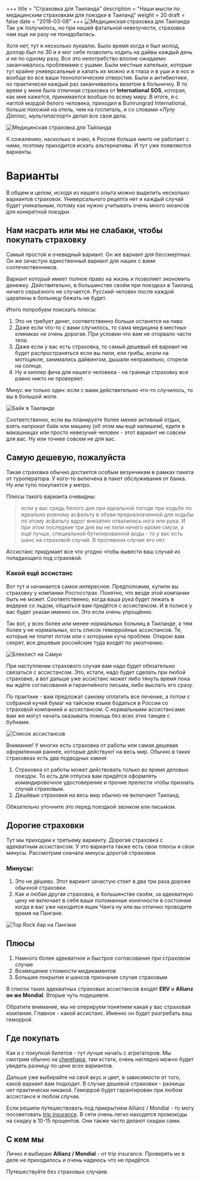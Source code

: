 +++
title = "Страховка для Таиланда"
description = "Наши мысли по медицинским страховкам для поездки в Таиланд"
weight = 20
draft = false
date = "2018-03-08"
+++
![Медицинская страховка для Таиланда](/images/posts/insurance-1.jpg)
Так уж получилось, но при нашей фатальной невезучести, страховка нам еще ни разу не понадобилась.

Хотя нет, тут я несколько лукавлю. Было время когда я был молод, доллар был по 30 и я мог себе позволить ходить на дайвы каждый день и не по одному разу. Все это непотребство вполне ожидаемо заканчивалось проблемами с ушами. Были местные капельки, которые тут крайне универсальные и капать их можно и в глаза и в уши и в нос и вообще во все ваши технологические отверстия. Были и антибиотики, но практически каждый раз заканчивалось визитом в больничку. В то время у меня была отличная страховка от **International SOS**, которая, как мне кажется, принимается вообше по всему миру. В итоге, я с наглой мордой белого человека, приходил в Bumrungrad International, больше похожий на отель, чем на госпиталь, и со словами «*Лулу Даллас, мультипаспорт*» делал все свои дела.

![Медицинская страховка для Тайланда](/images/posts/international-sos.jpg)

К сожалению, насколько я знаю, в России больше никто не работает с ними, поэтому приходится искать альтернативы. И тут уже появляются варианты.

# Варианты
В общем и целом, исходя из нашего опыта можно выделить несколько вариантов страховок. Универсального рецепта нет и каждый случай будет уникальным, потому как нужно учитывать очень много нюансов для конкретной поездки.

## Нам насрать или мы не слабаки, чтобы покупать страховку
Самый простой и очевидный вариант. Он же вариант для бессмертных. Он же зачастую единственный вариант для наших с вами соотечественников.

Вариант который имеет полное право на жизнь и позволяет экономить денежку. Действительно, в большинстве своём при поездках в Таиланд ничего серьёзного не случается. Русский человек после каждой царапины в больницу бежать не будет.

Итого попробуем поискать плюсы:

 1. Это не требует денег, соответственно больше останется на пиво
 2. Даже если что-то с вами случилось, то сама медицина в местных клиниках не очень дорогая. При условии что вам не оторвало части тела.
 3. Даже если у вас есть страховка, то самый дешевый её вариант не будет распространяться если вы пили, ели грибы, ехали на мотоцикле, занимались дайвингом, дышали неправильно, сгорели на солнце.
 4. Ну и киллер фича для нашего человека - на границе страховку все равно никто не проверяет.

Минус же только один: если с вами действительно что\-то случилось, то вы в большой жопе.

![Байк в Таиланде](/images/posts/motogp-bike-crash.jpg)

Соответственно, если вы планируете более менее активный отдых, взять напрокат байк или машину (об этом мы ещё напишем), едите в макашницах или просто невезучий человек \- этот вариант не совсем для вас. Ну или точнее совсем не для вас.

## Самую дешевую, пожалуйста

Такая страховка обычно достается особым везунчикам в рамках пакета от туроператора. У кого-то включена в пакет обслуживания от банка. Ну или тупо покупается у метро. 

Плюсы такого варианта очевидны: 

> если у вас средь белого дня при идеальной погоде при ходьбе по идеально ровному асфальту в обуви предназначенной для ходьбы по этому асфальту вдруг внезапно отвалилась нога или рука. И при этом последние три дня вы не пили ничего кроме смузи, а ещё лучше, специальной бутилированной воды \- то у вас есть шанс на страховой случай. В противном случае его нет.

Ассистанс придумает все что угодно чтобы вывести ваш случай из попадающего под страховой.

### Какой ещё ассистанс

Вот тут и начинается самое интересное. Предположим, купили вы страховку у компании Росгосстрах. Понятно, что везде этой компании быть не может. Соответственно, когда ваша рука будет лежать в ведерке со льдом, общаться вам придётся с ассистансом. И в полисе у вас будет указан именно он. Это если очень упрощённо.

Так вот, у всех более или менее нормальных больниц в Таиланде, а тем более у не нормальных, есть список геморройных ассистансов. Те, которые не платят потом или с которыми куча проблем. Открою вам секрет, все дешевые российские туда входят по умолчанию.

![Блеклист на Самуи](/images/posts/samui-blacklist.jpg)

При наступлении страхового случая вам надо будет обязательно связаться с ассистансом. Это, кстати, надо будет сделать при любой страховке, а вот дальше уже ассистанс может либо тянуть время пока вы ждёте согласования и гарантийного письма, либо выслать его сразу.

По практике - вам предложат самому оплатить все лечение, а потом с собраной кучей бумаг на тайском языке бодаться в России со страховой компанией и ассистансом. С нормальными ассистансами вам же могут начать оказывать помощь без всех этих танцев с бубнами.

![Список ассистансов](/images/posts/assitance-list.jpg)

<span class="highlight">Внимание! У многих есть страховка от работы или самая дешевая оформленная раннее, которые действуют на весь мир. Обычно в таких страховках есть два подводных камня:</span>

1. Страховка от работы может действовать только во время деловых поездок. То есть для отпуска вам придётся оформлять командировочное удостоверение и прочие прелести чтобы признать случай страховым.
2. Дешёвые страховки на весь мир обычно не включают Таиланд.

Обязательно уточните это перед поездкой звонком или письмом.

## Дорогие страховки

Тут мы приходим к третьему варианту. Дорогая страховка с адекватным ассистансом. У это варианта также есть свои плюсы и свои минусы. Рассмотрим сначала минусы дорогой страховки.

### Минусы:

1. Это не дёшево. Этот вариант зачастую стоит в два три раза дороже обычной страховки.
2. Как и любая другая страховка, в большинстве своём, за адекватную цену не включает в себя ваши поломанные конечности в состоянии когда в вас уже находится ящик Чанга ну или вы отлично проводите время на Пангане.

![Top Rock бар на Пангане](/images/posts/toprock-bar-phangan.jpg)

## Плюсы

1. Намного более адекватное и быстрое согласование при страховом случае
2. Возмещение стоимости медикаментов
3. Большее покрытие и шансов признание случая страховым

В список таких адекватных страховых ассистансов входят **ERV** и **Allianz он же Mondial**. Вторые чуть подешевле.

Обратите внимание, мы не оперируем понятием какая у вас страховая компания. Главное \- какой ассистанс. Именно он будет разгребать ваш геморрой.

## Где покупать

Как и с покупкой билетов - тут лучше начать с агрегаторов. Мы смотрим обычно на [cherehapa](http://cherehapa.ru/), там кстати, очень наглядно можно будет увидеть разницу по цене всех вариантов.

Дальше уже выбирайте на свой вкус и цвет, в зависимости от того, какой вариант вам подходит. В случае дешевой страховки \- разницы нет практически никакой. Геморрой будет гарантирован при любом ассистансе и любом случае.

Если решили путешествовать под прикрытием Allianz / Mondial - то могу посоветовать [trip insurance](http://tripinsurance.ru). В сети очень легко находятся промокоды на скидку в 10-15 процентов. Они также часто делают скидки сами.

## С кем мы

Лично я выбираю **Allianz / Mondial** - от trip insurance. Проверять их в деле не приходилось и очень  надеюсь что не придётся.

Путешествуйте без страховых случаев.
